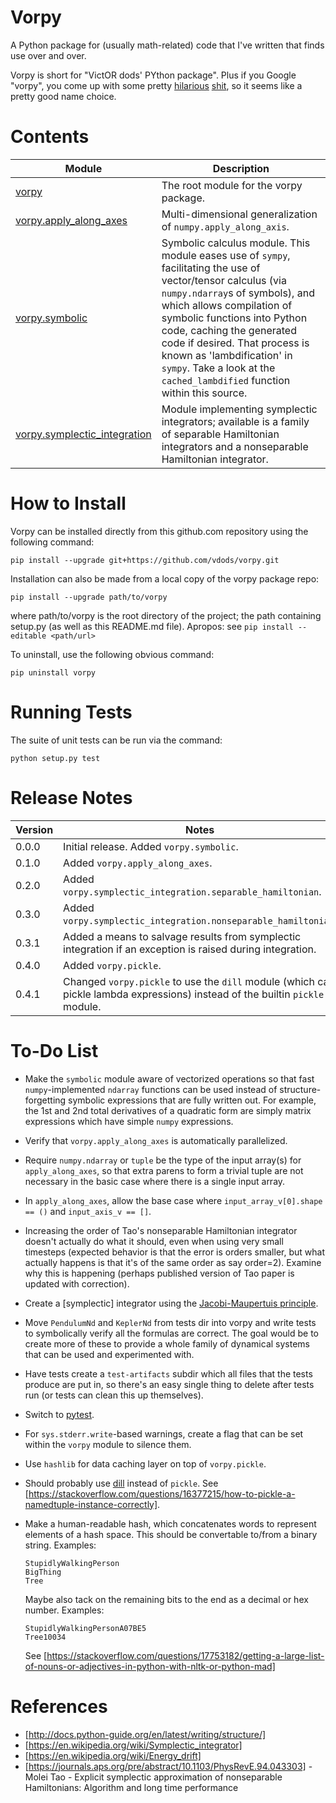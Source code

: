 # Vorpy

A Python package for (usually math-related) code that I've written that finds use over and over.

Vorpy is short for "VictOR dods' PYthon package".  Plus if you Google "vorpy", you come up with some pretty [hilarious](http://www.urbandictionary.com/define.php?term=Vorpy) [shit](http://vorpycrill.bandcamp.com/releases), so it seems like a pretty good name choice.

# Contents

| Module | Description |
| ------ | ----------- |
| [vorpy](https://github.com/vdods/vorpy/tree/master/vorpy) | The root module for the vorpy package. |
| [vorpy.apply_along_axes](https://github.com/vdods/vorpy/blob/master/vorpy/apply_along_axes.py) | Multi-dimensional generalization of `numpy.apply_along_axis`. |
| [vorpy.symbolic](https://github.com/vdods/vorpy/blob/master/vorpy/symbolic.py) | Symbolic calculus module.  This module eases use of `sympy`, facilitating the use of vector/tensor calculus (via `numpy.ndarray`s of symbols),  and which allows compilation of symbolic functions into Python code, caching the generated code if desired.  That process is known as 'lambdification' in `sympy`.  Take a look at the `cached_lambdified` function within this source. |
| [vorpy.symplectic_integration](https://github.com/vdods/vorpy/blob/master/vorpy/symplectic_integration/) | Module implementing symplectic integrators; available is a family of separable Hamiltonian integrators and a nonseparable Hamiltonian integrator. |

# How to Install

Vorpy can be installed directly from this github.com repository using the following command:

    pip install --upgrade git+https://github.com/vdods/vorpy.git

Installation can also be made from a local copy of the vorpy package repo:

    pip install --upgrade path/to/vorpy

where path/to/vorpy is the root directory of the project; the path containing setup.py (as well as this README.md file).  Apropos: see `pip install --editable <path/url>`

To uninstall, use the following obvious command:

    pip uninstall vorpy

# Running Tests

The suite of unit tests can be run via the command:

    python setup.py test

# Release Notes

| Version | Notes |
| ------- | ----- |
| 0.0.0 | Initial release.  Added `vorpy.symbolic`. |
| 0.1.0 | Added `vorpy.apply_along_axes`. |
| 0.2.0 | Added `vorpy.symplectic_integration.separable_hamiltonian`. |
| 0.3.0 | Added `vorpy.symplectic_integration.nonseparable_hamiltonian`. |
| 0.3.1 | Added a means to salvage results from symplectic integration if an exception is raised during integration. |
| 0.4.0 | Added `vorpy.pickle`. |
| 0.4.1 | Changed `vorpy.pickle` to use the `dill` module (which can pickle lambda expressions) instead of the builtin `pickle` module. |

# To-Do List

-   Make the `symbolic` module aware of vectorized operations so that fast `numpy`-implemented `ndarray` functions
    can be used instead of structure-forgetting symbolic expressions that are fully written out.  For example,
    the 1st and 2nd total derivatives of a quadratic form are simply matrix expressions which have simple `numpy`
    expressions.
-   Verify that `vorpy.apply_along_axes` is automatically parallelized.
-   Require `numpy.ndarray` or `tuple` be the type of the input array(s) for `apply_along_axes`, so that extra parens
    to form a trivial tuple are not necessary in the basic case where there is a single input array.
-   In `apply_along_axes`, allow the base case where `input_array_v[0].shape == ()` and `input_axis_v == []`.
-   Increasing the order of Tao's nonseparable Hamiltonian integrator doesn't actually do what it should, even when
    using very small timesteps (expected behavior is that the error is orders smaller, but what actually happens is
    that it's of the same order as say order=2).  Examine why this is happening (perhaps published version of Tao
    paper is updated with correction).
-   Create a [symplectic] integrator using the [Jacobi-Maupertuis principle](https://en.wikipedia.org/wiki/Maupertuis%27_principle).
-   Move `PendulumNd` and `KeplerNd` from tests dir into vorpy and write tests to symbolically verify all the formulas
    are correct.  The goal would be to create more of these to provide a whole family of dynamical systems that can
    be used and experimented with.
-   Have tests create a `test-artifacts` subdir which all files that the tests produce are put in, so there's an
    easy single thing to delete after tests run (or tests can clean this up themselves).
-   Switch to [pytest](https://docs.pytest.org/en/latest/).
-   For `sys.stderr.write`-based warnings, create a flag that can be set within the `vorpy` module to silence them.
-   Use `hashlib` for data caching layer on top of `vorpy.pickle`.
-   Should probably use [dill](https://pypi.python.org/pypi/dill) instead of `pickle`.  See
    [https://stackoverflow.com/questions/16377215/how-to-pickle-a-namedtuple-instance-correctly].
-   Make a human-readable hash, which concatenates words to represent elements of a hash space.  This should be
    convertable to/from a binary string.  Examples:

        StupidlyWalkingPerson
        BigThing
        Tree

    Maybe also tack on the remaining bits to the end as a decimal or hex number.  Examples:

        StupidlyWalkingPersonA07BE5
        Tree10034

    See [https://stackoverflow.com/questions/17753182/getting-a-large-list-of-nouns-or-adjectives-in-python-with-nltk-or-python-mad]

# References

-   [http://docs.python-guide.org/en/latest/writing/structure/]
-   [https://en.wikipedia.org/wiki/Symplectic_integrator]
-   [https://en.wikipedia.org/wiki/Energy_drift]
-   [https://journals.aps.org/pre/abstract/10.1103/PhysRevE.94.043303] - Molei Tao - Explicit symplectic approximation of nonseparable Hamiltonians: Algorithm and long time performance
